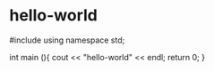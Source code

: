 # hello-world

#include <iostream>
using namespace std;

int main (){
  cout << "hello-world" << endl;
  return 0;
}
